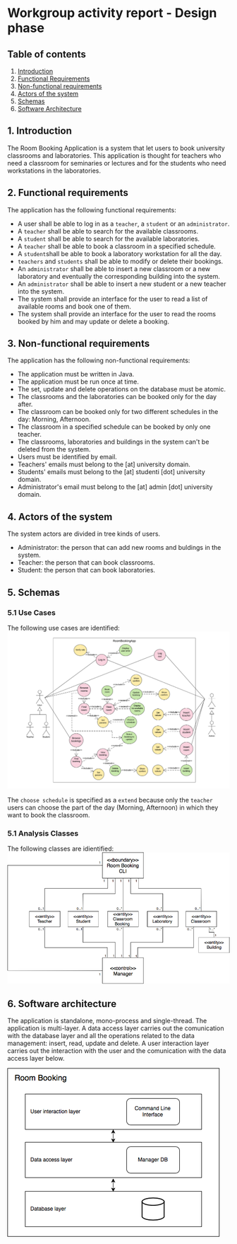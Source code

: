 # Workgroup activity report - Design phase

## Table of contents
1. [Introduction](#1-introduction)
2. [Functional Requirements](#2-functional-requirements)
3. [Non-functional requirements](#3-non-functional-requirements)
4. [Actors of the system](#4-actors-of-the-system)
5. [Schemas](#5-schemas) 
6. [Software Architecture](#6-software-architecture)

## 1. Introduction
The Room Booking Application is a system that let users to book university classrooms and laboratories. This application is thought for teachers who need a classroom for seminaries or lectures and for the students who need workstations in the laboratories.


## 2. Functional requirements
The application has the following functional requirements:

- A user shall be able to log in as a `teacher`, a `student` or an `administrator`.
- A `teacher` shall be able to search for the available classrooms.
- A `student` shall be able to search for the available laboratories.
- A `teacher` shall be able to book a classroom in a specified schedule.
- A `student`shall be able to book a laboratory workstation for all the day.
- `teachers` and `students` shall be able to modify or delete their bookings.
- An `administrator` shall be able to insert a new classroom or a new laboratory and eventually the corresponding building into the system.
- An `administrator` shall be able to insert a new student or a new teacher into the system.
- The system shall provide an interface for the user to read a list of available rooms and book one of them.
- The system shall provide an interface for the user to read the rooms booked by him and may update or delete a booking.

## 3. Non-functional requirements
The application has the following non-functional requirements:

- The application must be written in Java.
- The application must be run once at time.
- The set, update and delete operations on the database must be atomic.
- The classrooms and the laboratories can be booked only for the day after.
- The classroom can be booked only for two different schedules in the day: Morning, Afternoon.
- The classroom in a specified schedule can be booked by only one teacher.
- The classrooms, laboratories and buildings in the system can't be deleted from the system.
- Users must be identified by email.
- Teachers' emails must belong to the [at] university domain.
- Students' emails must belong to the [at] studenti [dot] university domain.
- Administrator's email must belong to the [at] admin [dot] university domain.

## 4. Actors of the system
The system actors are divided in tree kinds of users.
- Administrator: the person that can add new rooms and buldings in the system.
- Teacher: the person that can book classrooms.
- Student: the person that can book laboratories.

## 5. Schemas
### 5.1 Use Cases
The following use cases are identified:
![Use Cases](/schemas/task1/UseCases.png)

The `choose schedule` is specified as a `extend` because only the `teacher` users can choose the part of the day (Morning, Afternoon) in which they want to book the classroom.

### 5.1 Analysis Classes
The following classes are idientified:
![Classes](/schemas/task1/ClassesUML.png)

## 6. Software architecture

The application is standalone, mono-process and single-thread. The application is multi-layer. A data access layer carries out the comunication with the database layer and all the operations related to the data management: insert, read, update and delete. A user interaction layer carries out the interaction with the user and the comunication with the data access layer below.

![Architecture](/schemas/task1/Architecture.png)
